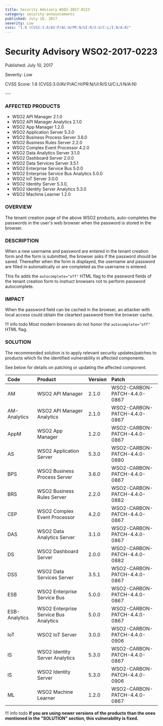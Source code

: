 ```yaml
---
title: Security Advisory WSO2-2017-0223
category: security-announcements
published: July 10, 2017
severity: Low
cvss: "1.8 (CVSS:3.0/AV:P/AC:H/PR:N/UI:R/S:U/C:L/I:N/A:N)"
---
```


# Security Advisory WSO2-2017-0223

<p class="doc-info">Published: July 10, 2017</p>
<p class="doc-info">Severity: Low</p>
<p class="doc-info">CVSS Score: 1.8 (CVSS:3.0/AV:P/AC:H/PR:N/UI:R/S:U/C:L/I:N/A:N)</p>
---

### AFFECTED PRODUCTS
* WSO2 API Manager  2.1.0
* WSO2 API Manager Analytics 2.1.0    
* WSO2 App Manager 1.2.0
* WSO2 Application Server 5.3.0
* WSO2 Business Process Server 3.6.0
* WSO2 Business Rules Server 2.2.0
* WSO2 Complex Event Processor 4.2.0
* WSO2 Data Analytics Server 3.1.0
* WSO2 Dashboard Server 2.0.0
* WSO2 Data Services Server 3.5.1
* WSO2 Enterprise Service Bus 5.0.0
* WSO2 Enterprise Service Bus Analytics 5.0.0
* WSO2 IoT Server 3.0.0
* WSO2 Identity Server 5.3.0,
* WSO2 Identity Server Analytics 5.3.0              
* WSO2 Machine Learner 1.2.0


### OVERVIEW
The tenant creation page of the above WSO2 products, auto-completes the passwords in the user's web browser when the password is stored in the browser.

### DESCRIPTION
When a new username and password are entered in the tenant creation form and the form is submitted, the browser asks if the password should be saved. Thereafter when the form is displayed, the username and password are filled in automatically or are completed as the username is entered.

This fix adds the `autocomplete="off"` HTML flag to the password fields of the tenant creation form to instruct browsers not to perform password autocomplete. 


### IMPACT
When the password field can be cached in the browser, an attacker with local access could obtain the cleartext password from the browser cache.

!!! info todo
    Most modern browsers do not honor the `autocomplete="off"` HTML flag.


### SOLUTION
The recommended solution is to apply relevant security updates/patches to products which fix the identified vulnerability in affected components.

See below for details on patching or updating the affected component.


| **Code** | **Product**          | **Version** | **Patch**                    |
| :--- | :------ | :------ | :---- |
| AM | WSO2 API Manager | 2.1.0 | WSO2-CARBON-PATCH-4.4.0-0867 |
| AM-Analytics | WSO2 API Manager Analytics | 2.1.0 | WSO2-CARBON-PATCH-4.4.0-0867 |
| AppM | WSO2 App Manager | 1.2.0 | WSO2-CARBON-PATCH-4.4.0-0867 |
| AS | WSO2 Application Server | 5.3.0 | WSO2-CARBON-PATCH-4.4.0-0880 |
| BPS | WSO2 Business Process Server | 3.6.0 | WSO2-CARBON-PATCH-4.4.0-0867 |
| BRS | WSO2 Business Rules Server | 2.2.0 | WSO2-CARBON-PATCH-4.4.0-0882 |
| CEP | WSO2 Complex Event Processor | 4.2.0 | WSO2-CARBON-PATCH-4.4.0-0867 |
| DAS | WSO2 Data Analytics Server | 3.1.0 | WSO2-CARBON-PATCH-4.4.0-0867 |
| DS | WSO2 Dashboard Server | 2.0.0 | WSO2-CARBON-PATCH-4.4.0-0882 |
| DSS | WSO2 Data Services Server | 3.5.1 | WSO2-CARBON-PATCH-4.4.0-0867 |
| ESB | WSO2 Enterprise Service Bus | 5.0.0 | WSO2-CARBON-PATCH-4.4.0-0867 |
| ESB-Analytics | WSO2 Enterprise Service Bus Analytics | 5.0.0 | WSO2-CARBON-PATCH-4.4.0-0867 |
| IoT | WSO2 IoT Server | 3.0.0 | WSO2-CARBON-PATCH-4.4.0-0906 |
| IS | WSO2 Identity Server Analytics | 5.3.0 | WSO2-CARBON-PATCH-4.4.0-0867 |
| IS | WSO2 Identity Server | 5.3.0 | WSO2-CARBON-PATCH-4.4.0-0906 |
| ML | WSO2 Machine Learner | 1.2.0 | WSO2-CARBON-PATCH-4.4.0-0867 |


!!! info todo
    **If you are using newer versions of the products than the ones mentioned in the "SOLUTION" section, this vulnerability is fixed.**
